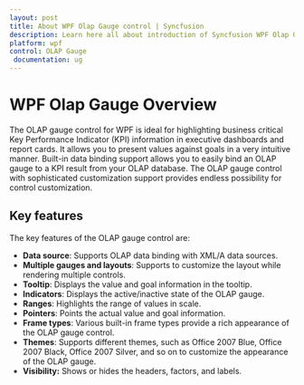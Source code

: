 ```yaml
---
layout: post
title: About WPF Olap Gauge control | Syncfusion
description: Learn here all about introduction of Syncfusion WPF Olap Gauge control, its elements and more details.
platform: wpf
control: OLAP Gauge
 documentation: ug
---
```


# WPF Olap Gauge Overview

The OLAP gauge control for WPF is ideal for highlighting business critical Key Performance Indicator (KPI) information in executive dashboards and report cards. It allows you to present values against goals in a very intuitive manner. Built-in data binding support allows you to easily bind an OLAP gauge to a KPI result from your OLAP database. The OLAP gauge control with sophisticated customization support provides endless possibility for control customization.

## Key features

The key features of the OLAP gauge control are:

* **Data source**: Supports OLAP data binding with XML/A data sources.
* **Multiple gauges and layouts**: Supports to customize the layout while rendering multiple controls.
* **Tooltip**: Displays the value and goal information in the tooltip.
* **Indicators**: Displays the active/inactive state of the OLAP gauge.
* **Ranges**: Highlights the range of values in scale.
* **Pointers**: Points the actual value and goal information.
* **Frame types**: Various built-in frame types provide a rich appearance of the OLAP gauge control.
* **Themes**: Supports different themes, such as Office 2007 Blue, Office 2007 Black, Office 2007 Silver, and so on to customize the appearance of the OLAP gauge.
* **Visibility:** Shows or hides the headers, factors, and labels.